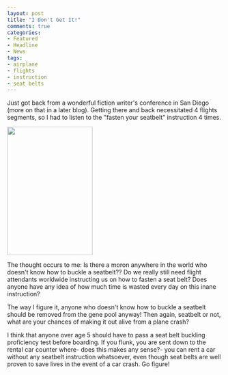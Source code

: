 ```yaml
---
layout: post
title: "I Don't Get It!"
comments: true
categories:
- Featured
- Headline
- News
tags:
- airplane
- flights
- instruction
- seat belts
---
```

Just got back from a wonderful fiction writer's conference in San Diego (more on that in a later blog). Getting there and back necessitated 4 flights segments, so I had to listen to the "fasten your seatbelt" instruction 4 times.

<a href="http://blog.lesterpickerphoto.com/wp-content/uploads/2011/06/fasten-seat-belt-fa.jpg"><img class="size-medium wp-image-1239" title="Stock Photo" src="http://blog.lesterpickerphoto.com/wp-content/uploads/2011/06/fasten-seat-belt-fa-200x300.jpg" alt="" width="200" height="300"></a>
<p style="text-align: center;"></p>
The thought occurs to me: Is there a moron anywhere in the world who doesn't know how to buckle a seatbelt?? Do we really still need flight attendants worldwide instructing us on how to fasten a seat belt? Does anyone have any idea of how much time is wasted every day on this inane instruction?

The way I figure it, anyone who doesn't know how to buckle a seatbelt should be removed from the gene pool anyway! Then again, seatbelt or not, what are your chances of making it out alive from a plane crash?

I think that anyone over age 5 should have to pass a seat belt buckling proficiency test before boarding. If you flunk, you are sent down to the rental car counter where- does this makes any sense?- you can rent a car without any seatbelt instruction whatsoever, even though seat belts are well proven to save lives in the event of a car crash. Go figure!